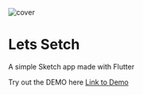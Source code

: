 

![cover](https://user-images.githubusercontent.com/83513508/203124931-8cd5f5fd-1c9e-4e19-92c7-62755b887ddd.png)

# Lets Setch

A simple Sketch app made with Flutter

Try out the DEMO here
[Link to Demo](https://lss/)
